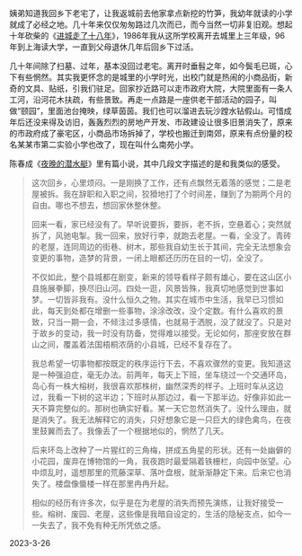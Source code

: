姨弟知道我回乡下老宅了，让我返城前去他家拿点新挖的竹笋，我幼年就读的小学就成了必经之地。几十年来仅仅匆匆路过几次而已，而今当然一切非复旧观。想起十年砍柴的《[进城走了十八年](https://book.douban.com/subject/6727722/)》，1986年我从这所学校离开去城里上三年级，96年到上海读大学，一直到父母退休几年后回乡下过活。

几十年间除了扫墓、过年，基本没回过老宅。离开时垂髫之年，如今鬓毛已斑，心下有些惘然。其实我更怀念的是城里的小学时光，出校门就是热闹的小商品街，新奇的文具、贴纸，引我们驻足。回家抄近路可以走市政府大院，大院里面有一条人工河，沿河花木扶疏，有些景致。再走一点路是一座供老干部活动的园子，叫做“颐园”，里面池台掩映，绿草茵茵。我们也可以溜进去玩沙蹚水钻假山。可惜成年后还没来得及访旧，轰轰烈烈的房地产开发、市政建设让很多旧景消失了，原来的市政府成了豪宅区，小商品市场拆掉了，学校也搬迁到南郊，原来有点份量的校名某某市第二实验小学也改了，现在叫什么南苑小学。

陈春成《[夜晚的潜水艇](https://book.douban.com/subject/35005045/)》里有篇小说，其中几段文字描述的是和我类似的感受。

> 这次回乡，心里烦闷。一是刚换了工作，还有点飘然无着落的感觉；二是老屋被拆。我在辞职和入职之间，狡猾地打了个时间差，赚到了为期两个月的自由。哪也不想去，想回家休整休整。
> 
> 回来一看，家已经没有了。早听说要拆，要拆，老不拆，空悬着心；突然就拆了，风驰电掣。我一回来，放好行李，就跑去老屋。一看，全没了。青砖的老屋，连同周边的街巷、树木，那些我自幼生长于其间，完全无法想象会变更的事物，造梦的背景，一闭上眼都还历历在目的一切，全没了。
> 
> 不仅如此，整个县城都在剧变，新来的领导看样子颇有雄心，要在这山区小县施展拳脚，换尽旧山河。四处一逛，风景皆殊，我真切地感觉到世事如梦。一切皆非我有。没什么恒久之物。其实在城市中生活，我早已习惯如此，每天到处都在增删一些事物，涂涂改改，没个定数。有什么喜欢的景致，只当一期一会，不倾注过多感情，也就易于洒脱，没了就没了。只是对于故乡的变动，我一时没有防备，觉得难以接受。无论如何，那座安放在群山之间，覆盖着法国梧桐浓荫的小县城，已经不复存在了。
> 
> 我总希望一切事物都按既定的秩序运行下去，不喜欢骤然的变更。我知道这是一种强迫症，毫无办法。前两年，每天上下班，坐车绕过一个交通环岛，岛心有一株大榕树，我很喜欢那株树，幽然深秀的样子。上班时车从这边过，我看一下树的这半边；下班时从那边过，看一下那半边。好像非如此一天不算完整似的。那树也确实好看。某一天它忽然消失了。没什么理由，就是消失了。我无法解释它的消失，只好想象它是一只巨大的绿色禽鸟，在夜里鼓翼而去了。我像丢了一个根据地似的，惘然了几天。
> 
> 后来环岛上改种了一片猩红的三角梅，拼成五角星的形状。还有一处幽僻的小花园，废弃在博物馆的一角，我夜跑时最爱隔着铁栅栏，向园中张望。心中烦乱时，遥想那里的荒藤深草、落叶盘根，就渐渐静定下来。后来它也消失了。楼盘像蜃楼一样在那里冉冉升起。
> 
> 相似的经历有许多次，似乎是在为老屋的消失而预先演练，让我好接受一些。榕树、废园、老屋，这些像是我暗自设定的，生活的隐秘支点，如今一一失去了，我不免有种无所凭依之感。

2023-3-26